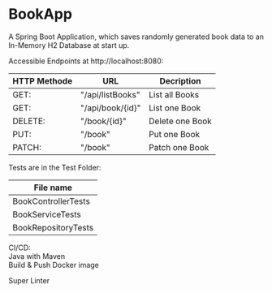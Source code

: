 # BookApp
A Spring Boot Application, which saves randomly generated book data to an In-Memory H2 Database at start up.  

Accessible Endpoints at http://localhost:8080:

| HTTP Methode | URL | Decription |
| --- | --- | --- |
| GET: | "/api/listBooks" | List all Books
| GET: | "/api/book/{id}" | List one Book
| DELETE: | "/book/{id}" | Delete one Book
| PUT: | "/book" | Put one Book
| PATCH: | "/book" | Patch one Book


Tests are in the Test Folder:

| File name |
| --- |
| BookControllerTests |
| BookServiceTests |
| BookRepositoryTests |


CI/CD:  
Java with Maven  
Build & Push Docker image  
  
Super Linter